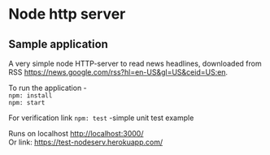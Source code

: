 # Node http server
## Sample application
A very simple node HTTP-server to read news headlines, downloaded from RSS https://news.google.com/rss?hl=en-US&gl=US&ceid=US:en.   

To run the application -   
`npm: install`  
`npm: start`   

For verification link `npm: test` -simple unit test example   

Runs on localhost <http://localhost:3000/>   
Or link: <https://test-nodeserv.herokuapp.com/>